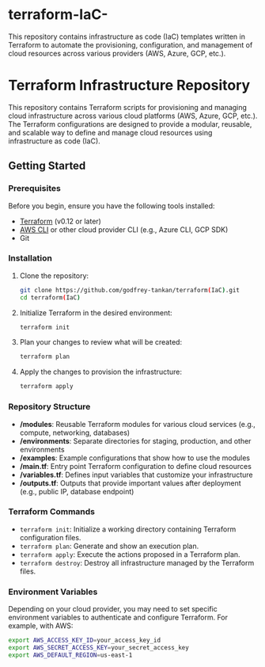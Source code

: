 # terraform-IaC-
This repository contains infrastructure as code (IaC) templates written in Terraform to automate the provisioning, configuration, and management of cloud resources across various providers (AWS, Azure, GCP, etc.).

# Terraform Infrastructure Repository

This repository contains Terraform scripts for provisioning and managing cloud infrastructure across various cloud platforms (AWS, Azure, GCP, etc.). The Terraform configurations are designed to provide a modular, reusable, and scalable way to define and manage cloud resources using infrastructure as code (IaC).

## Getting Started

### Prerequisites

Before you begin, ensure you have the following tools installed:

- [Terraform](https://www.terraform.io/downloads.html) (v0.12 or later)
- [AWS CLI](https://docs.aws.amazon.com/cli/latest/userguide/install-cliv2.html) or other cloud provider CLI (e.g., Azure CLI, GCP SDK)
- Git

### Installation

1. Clone the repository:

    ```bash
    git clone https://github.com/godfrey-tankan/terraform(IaC).git
    cd terraform(IaC)
    ```

2. Initialize Terraform in the desired environment:

    ```bash
    terraform init
    ```

3. Plan your changes to review what will be created:

    ```bash
    terraform plan
    ```

4. Apply the changes to provision the infrastructure:

    ```bash
    terraform apply
    ```

### Repository Structure

- **/modules**: Reusable Terraform modules for various cloud services (e.g., compute, networking, databases)
- **/environments**: Separate directories for staging, production, and other environments
- **/examples**: Example configurations that show how to use the modules
- **/main.tf**: Entry point Terraform configuration to define cloud resources
- **/variables.tf**: Defines input variables that customize your infrastructure
- **/outputs.tf**: Outputs that provide important values after deployment (e.g., public IP, database endpoint)

### Terraform Commands

- `terraform init`: Initialize a working directory containing Terraform configuration files.
- `terraform plan`: Generate and show an execution plan.
- `terraform apply`: Execute the actions proposed in a Terraform plan.
- `terraform destroy`: Destroy all infrastructure managed by the Terraform files.

### Environment Variables

Depending on your cloud provider, you may need to set specific environment variables to authenticate and configure Terraform. For example, with AWS:

```bash
export AWS_ACCESS_KEY_ID=your_access_key_id
export AWS_SECRET_ACCESS_KEY=your_secret_access_key
export AWS_DEFAULT_REGION=us-east-1
